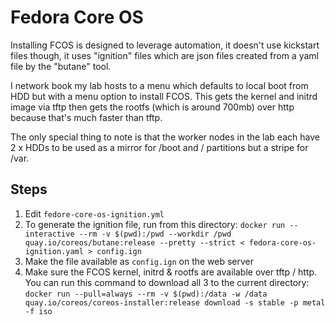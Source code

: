 # Fedora Core OS

Installing FCOS is designed to leverage automation, it doesn't use kickstart files though, it uses "ignition" files which are json files created from a yaml file by the "butane" tool.

I network book my lab hosts to a menu which defaults to local boot from HDD but with a menu option to install FCOS. This gets the kernel and initrd image via tftp then gets the rootfs (which is around 700mb) over http because that's much faster than tftp.

The only special thing to note is that the worker nodes in the lab each have 2 x HDDs to be used as a mirror for /boot and / partitions but a stripe for /var.

## Steps

1. Edit `fedore-core-os-ignition.yml`
1. To generate the ignition file, run from this directory: `docker run --interactive --rm -v $(pwd):/pwd --workdir /pwd quay.io/coreos/butane:release --pretty --strict < fedora-core-os-ignition.yaml > config.ign`
1. Make the file available as `config.ign` on the web server
1. Make sure the FCOS kernel, initrd & rootfs are available over tftp / http. You can run this command to download all 3 to the current directory: `docker run --pull=always --rm -v $(pwd):/data -w /data quay.io/coreos/coreos-installer:release download -s stable -p metal -f iso`

